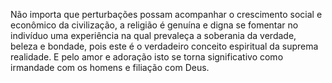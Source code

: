 ﻿Não importa que perturbações possam acompanhar o crescimento social e econômico da civilização, a religião é genuína e digna se fomentar no indivíduo uma experiência na qual prevaleça a soberania da verdade, beleza e  bondade, pois este é o verdadeiro conceito espiritual da suprema realidade. E pelo amor e adoração isto se torna significativo como irmandade com os homens e filiação com Deus.
